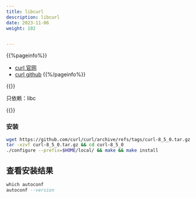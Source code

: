 ```yaml
---
title: libcurl
description: libcurl
date: 2023-11-06
weight: 102


---
```

<style>
th, td {
  border: 1px solid rgb(190, 190, 190);
}
</style>
{{%pageinfo%}}

- [curl 官网](https://curl.se/download.html)
- [curl github](https://github.com/curl/curl/tags)
{{%/pageinfo%}}



{{<note>}}
<!---->
只依赖：libc


{{</note>}}


### 安装
```bash
wget https://github.com/curl/curl/archive/refs/tags/curl-8_5_0.tar.gz
tar -xzvf curl-8_5_0.tar.gz && cd curl-8_5_0
./configure --prefix=$HOME/local/ && make && make install
```


## 查看安装结果
```sql
which autoconf
autoconf --version
```
